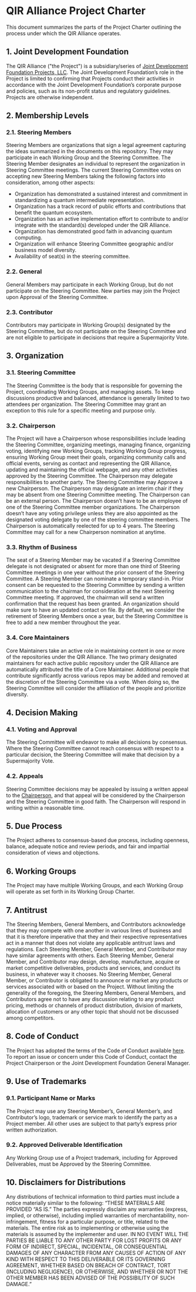 # QIR Alliance Project Charter

This document summarizes the parts of the Project Charter outlining the process
under which the QIR Alliance operates.

## 1. Joint Development Foundation

The QIR Alliance ("the Project") is a subsidiary/series of [Joint Development
Foundation Projects, LLC](https://www.jointdevelopment.org/). The Joint
Development Foundation’s role in the Project is limited to confirming that
Projects conduct their activities in accordance with the Joint Development
Foundation’s corporate purpose and policies, such as its non-profit status and
regulatory guidelines. Projects are otherwise independent.

## 2. Membership Levels

### 2.1. Steering Members

Steering Members are organizations that sign a legal agreement capturing the
ideas summarized in the documents on this repository. They may participate in
each Working Group and the Steering Committee. The Steering Member designates an
individual to represent the organization in Steering Committee meetings.
The current Steering Committee votes on accepting new Steering Members
taking the following factors into consideration, among other aspects:

- Organization has demonstrated a sustained interest and commitment in
  standardizing a quantum intermediate representation.
- Organization has a track record of public efforts and contributions that
  benefit the quantum ecosystem.
- Organization has an active implementation effort to contribute to and/or
  integrate with the standard(s) developed under the QIR Alliance.
- Organization has demonstrated good faith in advancing quantum computing.
- Organization will enhance Steering Committee geographic and/or business model
  diversity.
- Availability of seat(s) in the steering committee.

### 2.2. General

General Members may participate in each Working Group, but do not participate on
the Steering Committee. New parties may join the Project upon Approval of the
Steering Committee.

### 2.3. Contributor

Contributors may participate in Working Group(s) designated by the Steering
Committee, but do not participate on the Steering Committee and are not eligible
to participate in decisions that require a Supermajority Vote.

## 3. Organization

### 3.1. Steering Committee

The Steering Committee is the body that is responsible for governing the
Project, coordinating Working Groups, and managing assets. To keep discussions 
productive and balanced, attendance is generally limited to two attendees per 
organization. The Steering Committee may grant an exception to this rule for a 
specific meeting and purpose only.

### 3.2. Chairperson

The Project will have a Chairperson whose responsibilities include leading the
Steering Committee, organizing meetings, managing finance, organizing voting, identifying new
Working Groups, tracking Working Group progress, ensuring
Working Group meet their goals, organizing community calls and official events, 
serving as contact and representing the QIR Alliance, updating and maintaining the official webpage, and any other activities 
approved by the Steering Committee. The Chairperson may delegate responsibilities 
to another party. The Steering Committee may Approve a new Chairperson. The 
Chairperson may designate an interim chair if they may be absent from one Steering 
Committee meeting. The Chairperson can be an external person. The Chairperson doesn’t 
have to be an employee of one of the Steering Committee member organizations. 
The Chairperson doesn’t have any voting privilege unless they are also appointed 
as the designated voting delegate by one of the steering committee members. 
The Chairperson is automatically reelected for up to 4 years. The Steering 
Committee may call for a new Chairperson nomination at anytime.

### 3.3. Rhythm of Business

The seat of a Steering Member may be vacated if a Steering Committee delegate
is not designated or absent for more than one third of Steering Committee meetings
in one year without the prior consent of the Steering Committee. A Steering Member
can nominate a temporary stand-in. Prior consent can be requested to the Steering
Committee by sending a written communication to the chairman for consideration at
the next Steering Committee meeting. If approved, the chairman will send a written
confirmation that the request has been granted. An organization should make sure
to have an updated contact on file. By default, we consider the retirement of
Steering Members once a year, but the Steering Committee is free to add a new
member throughout the year.

### 3.4. Core Maintainers

Core Maintainers take an active role in maintaining content in one or more of 
the repositories under the QIR Alliance. The two primary designated 
maintainers for each active public repository under the QIR Alliance are 
automatically attributed the title of a Core Maintainer. Additional people that 
contribute significantly across various repos may be added and removed at the discretion 
of the Steering Committee via a vote. When doing so, the Steering Committee will 
consider the affiliation of the people and prioritize diversity.

## 4. Decision Making

### 4.1. Voting and Approval

The Steering Committee will endeavor to make all decisions by consensus. Where
the Steering Committee cannot reach consensus with respect to a particular
decision, the Steering Committee will make that decision by a Supermajority
Vote.

### 4.2. Appeals

Steering Committee decisions may be appealed by issuing a written appeal to the
[Chairperson](mailto:qiralliance@mail.com), and that appeal will be considered
by the Chairperson and the Steering Committee in good faith. The Chairperson
will respond in writing within a reasonable time.

## 5. Due Process

The Project adheres to consensus-based due process, including openness, balance,
adequate notice and review periods, and fair and impartial consideration of
views and objections.

## 6. Working Groups

The Project may have multiple Working Groups, and each Working Group will
operate as set forth in its Working Group Charter.

## 7. Antitrust

The Steering Members, General Members, and Contributors acknowledge that they
may compete with one another in various lines of business and that it is
therefore imperative that they and their respective representatives act in a
manner that does not violate any applicable antitrust laws and regulations. Each
Steering Member, General Member, and Contributor may have similar agreements
with others. Each Steering Member, General Member, and Contributor may design,
develop, manufacture, acquire or market competitive deliverables, products and
services, and conduct its business, in whatever way it chooses. No Steering
Member, General Member, or Contributor is obligated to announce or market any
products or services associated with or based on the Project. Without limiting
the generality of the foregoing, the Steering Members, General Members, and
Contributors agree not to have any discussion relating to any product pricing,
methods or channels of product distribution, division of markets, allocation of
customers or any other topic that should not be discussed among competitors.

## 8. Code of Conduct

The Project has adopted the terms of the Code of Conduct available
[here](https://github.com/qir-alliance/.github/blob/main/Code_of_Conduct.md). To
report an issue or concern under this Code of Conduct, contact the Project
Chairperson or the Joint Development Foundation General Manager.

## 9. Use of Trademarks

### 9.1. Participant Name or Marks

The Project may use any Steering Member’s, General Member’s, and Contributor’s
logo, trademark or service mark to identify the party as a Project member. All
other uses are subject to that party’s express prior written authorization.

### 9.2. Approved Deliverable Identification

Any Working Group use of a Project trademark, including for Approved
Deliverables, must be Approved by the Steering Committee.

## 10. Disclaimers for Distributions

Any distributions of technical information to third parties must include a
notice materially similar to the following: “THESE MATERIALS ARE PROVIDED “AS
IS.” The parties expressly disclaim any warranties (express, implied, or
otherwise), including implied warranties of merchantability, non-infringement,
fitness for a particular purpose, or title, related to the materials. The entire
risk as to implementing or otherwise using the materials is assumed by the
implementer and user. IN NO EVENT WILL THE PARTIES BE LIABLE TO ANY OTHER PARTY
FOR LOST PROFITS OR ANY FORM OF INDIRECT, SPECIAL, INCIDENTAL, OR CONSEQUENTIAL
DAMAGES OF ANY CHARACTER FROM ANY CAUSES OF ACTION OF ANY KIND WITH RESPECT TO
THIS DELIVERABLE OR ITS GOVERNING AGREEMENT, WHETHER BASED ON BREACH OF
CONTRACT, TORT (INCLUDING NEGLIGENCE), OR OTHERWISE, AND WHETHER OR NOT THE
OTHER MEMBER HAS BEEN ADVISED OF THE POSSIBILITY OF SUCH DAMAGE.”
